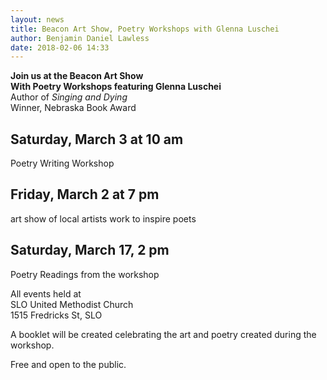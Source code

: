 ```yaml
---
layout: news
title: Beacon Art Show, Poetry Workshops with Glenna Luschei
author: Benjamin Daniel Lawless
date: 2018-02-06 14:33
---
```


**Join us at the Beacon Art Show  
With Poetry Workshops featuring Glenna Luschei**  
Author of *Singing and Dying*  
Winner, Nebraska Book Award

## Saturday, March 3 at 10 am
Poetry Writing Workshop

## Friday, March 2 at 7 pm  
art show of local artists work to inspire poets

## Saturday, March 17, 2 pm  
Poetry Readings from the workshop

All events held at  
SLO United Methodist Church  
1515 Fredricks St, SLO

A booklet will be created celebrating the art and poetry created during the workshop.

Free and open to the public.
